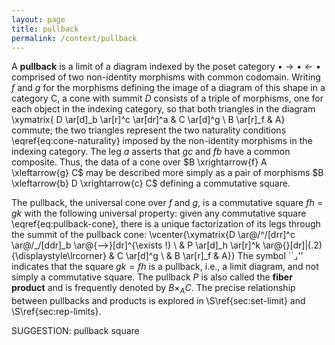 ```yaml
---
layout: page
title: pullback
permalink: /context/pullback
---
```

 A **pullback** is a limit of a diagram indexed by the poset category $\bullet \to \bullet \leftarrow \bullet$ comprised of two non-identity morphisms with common codomain. Writing $f$ and $g$ for the morphisms defining the image of a diagram of this shape in a category $\mathsf{C}$, a cone with summit $D$ consists of a triple of morphisms, one for each object in the indexing category, so that both triangles in the diagram
 \xymatrix{ D \ar[d]_b \ar[r]^c \ar[dr]^a & C \ar[d]^g \\ B \ar[r]_f  & A}  commute; the two triangles  represent the two naturality conditions \eqref{eq:cone-naturality} imposed by the non-identity morphisms in the indexing category. The leg $a$ asserts that $gc$ and $fb$ have a common composite. Thus, the data of a cone over $B \xrightarrow{f} A \xleftarrow{g} C$ may be described more simply as a pair of morphisms $B \xleftarrow{b} D \xrightarrow{c} C$ defining a commutative square.

The pullback, the universal cone over $f$ and $g$, is a commutative square $fh=gk$ with the following universal property: given any commutative square \eqref{eq:pullback-cone}, there is a unique factorization of its legs through the summit of the pullback cone:
 \vcenter{\xymatrix{D \ar@/^/[drr]^c \ar@/_/[ddr]_b \ar@{-->}[dr]^{\exists !} \\ & P \ar[d]_h \ar[r]^k \ar@{}[dr]|(.2){\displaystyle\lrcorner} & C \ar[d]^g \\ & B \ar[r]_f & A}} The symbol ``$\lrcorner$'' indicates that the square $gk = fh$ is a pullback, i.e., a limit diagram, and not simply a commutative square. The pullback $P$ is also called the **fiber product** and is frequently denoted by $B \times_A C$. The precise relationship between pullbacks and products is explored in \S\ref{sec:set-limit} and \S\ref{sec:rep-limits}.


SUGGESTION: pullback square